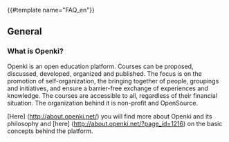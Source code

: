 {{#template name="FAQ_en"}}

## General

### What is Openki?

Openki is an open education platform. Courses can be proposed, discussed, developed, organized and published. The focus is on the promotion of self-organization, the bringing together of people, groupings and initiatives, and ensure a barrier-free exchange of experiences and knowledge. The courses are accessible to all, regardless of their financial situation. The organization behind it is non-profit and OpenSource.

  [Here] (http://about.openki.net/) you will find more about Openki and its philosophy and [here] (http://about.openki.net/?page_id=1216) on the basic concepts behind the platform.
